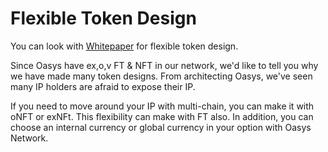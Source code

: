 # Flexible Token Design

You can look with [Whitepaper](/docs/whitepaper/solution/ft-nft-design) for flexible token design.

Since Oasys have ex,o,v FT & NFT in our network, we'd like to tell you why we have made many token designs. 
From architecting Oasys, we've seen many IP holders are afraid to expose their IP.

If you need to move around your IP with multi-chain, you can make it with oNFT or exNFt. 
This flexibility can make with FT also. In addition, you can choose an internal currency or global currency in your option with Oasys Network.
